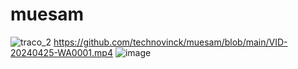 # muesam
![traco_2](https://github.com/technovinck/muesam/assets/158739064/525c74ca-ab70-41f0-a4b9-88c77eecd6a2)
https://github.com/technovinck/muesam/blob/main/VID-20240425-WA0001.mp4
![image](https://github.com/technovinck/muesam/assets/158739064/a9211b64-9307-4340-b165-9636c7cf3c25)

